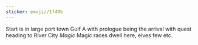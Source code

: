 ```yaml
---
sticker: emoji//1f49b
---
```

Start is in large port town Gulf A with prologue being the arrival with quest heading to River City *Magic*
Magic races dwell here, elves few etc.
